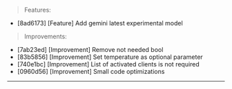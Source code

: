 > Features:
- [8ad6173] [Feature] Add gemini latest experimental model

> Improvements:
- [7ab23ed] [Improvement] Remove not needed bool
- [83b5856] [Improvement] Set temperature as optional parameter
- [740e1bc] [Improvement] List of activated clients is not required
- [0960d56] [Improvement] Small code optimizations


---
